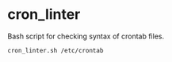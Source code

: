 # cron_linter
Bash script for checking syntax of crontab files.

```cron_linter.sh /etc/crontab```



